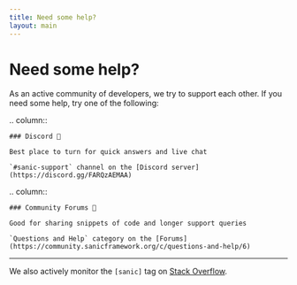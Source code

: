 ```yaml
---
title: Need some help?
layout: main
---
```


# Need some help?

As an active community of developers, we try to support each other. If you need some help, try one of the following:

.. column::

```
### Discord 💬

Best place to turn for quick answers and live chat

`#sanic-support` channel on the [Discord server](https://discord.gg/FARQzAEMAA)
```

.. column::

```
### Community Forums 👥

Good for sharing snippets of code and longer support queries

`Questions and Help` category on the [Forums](https://community.sanicframework.org/c/questions-and-help/6)
```

---

We also actively monitor the `[sanic]` tag on [Stack Overflow](https://stackoverflow.com/questions/tagged/sanic).
